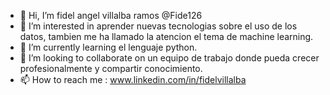 - 👋 Hi, I’m fidel angel villalba ramos @Fide126
- 👀 I’m interested in aprender nuevas tecnologias sobre el uso de los  datos, tambien me ha llamado la atencion el tema de machine learning.
- 🌱 I’m currently learning el lenguaje python.
- 💞️ I’m looking to collaborate on  un equipo de trabajo donde pueda crecer profesionalmente y  compartir conocimiento.
- 📫 How to reach me  : www.linkedin.com/in/fidelvillalba

<!---
Fide126/Fide126 is a ✨ special ✨ repository because its `README.md` (this file) appears on your GitHub profile.
You can click the Preview link to take a look at your changes.
---> 
